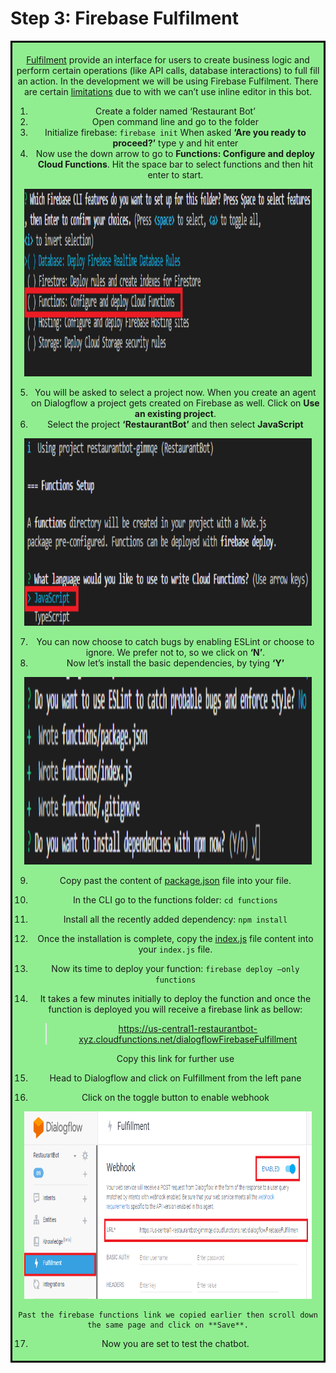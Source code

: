 
# Step 3: Firebase Fulfilment

<div style="border-style: solid; border-color: black; text-align: center; background-color: lightgreen; padding: 5px;">

[Fulfilment](https://cloud.google.com/dialogflow/docs/fulfillment-overview) provide an interface for users to create business logic and perform certain operations (like API calls, database interactions) to full fill an action. In the development we will be using Firebase Fulfilment. There are certain [limitations](https://cloud.google.com/dialogflow/docs/fulfillment-configure#limitations) due to with we can’t use inline editor in this bot.

1.	Create a folder named ‘Restaurant Bot’
2.	Open command line and go to the folder
3.	Initialize firebase: 
    `firebase init`
    When asked **‘Are you ready to proceed?’** type y and hit enter
4.	Now use the down arrow to go to **Functions: Configure and deploy Cloud Functions**. Hit the space bar to select functions and then hit enter to start.

<div style="text-align:center">
  <img width="460" height="300" src="img/fulfillment-1.png" alt="Web Integration Step 1">
</div>

5.	You will be asked to select a project now. When you create an agent on Dialogflow a project gets created on Firebase as well. Click on **Use an existing project**.
6.	Select the project **‘RestaurantBot’** and then select **JavaScript**

<div style="text-align:center">
  <img width="460" height="300" src="img/fulfillment-2.png" alt="Web Integration Step 1">
</div>

7.	You can now choose to catch bugs by enabling ESLint or choose to ignore.
We prefer not to, so we click on **‘N’**.
8.	Now let’s install the basic dependencies, by tying **‘Y’** 

<div style="text-align:center">
  <img width="460" height="300" src="img/fulfillment-3.png" alt="Web Integration Step 1">
</div>

9.	Copy past the content of [package.json](functions/package.json) file into your file.
10.	In the CLI go to the functions folder:
`cd functions`
11.	Install all the recently added dependency:
`npm install`
12.	Once the installation is complete, copy the [index.js](functions/index.json) file content into your `index.js` file.
13.	Now its time to deploy your function:
`firebase deploy –only functions`
14.	It takes a few minutes initially to deploy the function and once the function is deployed you will receive a firebase link as bellow:

    > https://us-central1-restaurantbot-xyz.cloudfunctions.net/dialogflowFirebaseFulfillment

    Copy this link for further use
15.	Head to Dialogflow and click on Fulfillment from the left pane
16.	Click on the toggle button to enable webhook

<div style="text-align:center">
  <img width="460" height="300" src="img/fulfillment-4.png" alt="Web Integration Step 1">
</div>

    Past the firebase functions link we copied earlier then scroll down the same page and click on **Save**.
17.	Now you are set to test the chatbot.
